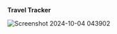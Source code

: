 **Travel Tracker**


![Screenshot 2024-10-04 043902](https://github.com/user-attachments/assets/30c619e8-affc-42d3-bad6-2951e12d8bdb)

